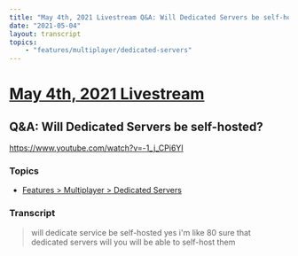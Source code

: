 ```yaml
---
title: "May 4th, 2021 Livestream Q&A: Will Dedicated Servers be self-hosted?"
date: "2021-05-04"
layout: transcript
topics:
    - "features/multiplayer/dedicated-servers"
---
```

# [May 4th, 2021 Livestream](../2021-05-04.md)
## Q&A: Will Dedicated Servers be self-hosted?
https://www.youtube.com/watch?v=-1_j_CPi6YI

### Topics
* [Features > Multiplayer > Dedicated Servers](../topics/features/multiplayer/dedicated-servers.md)

### Transcript

> will dedicate service be self-hosted yes i'm like 80 sure that dedicated servers will you will be able to self-host them
